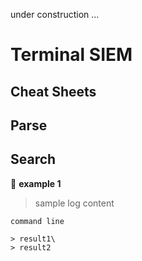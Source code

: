 under construction ...

# **Terminal SIEM**

## **Cheat Sheets**

## Parse

## Search
:bookmark:  **example 1**

> sample log content
``` 
command line
```
``` 
> result1\
> result2
``` 
